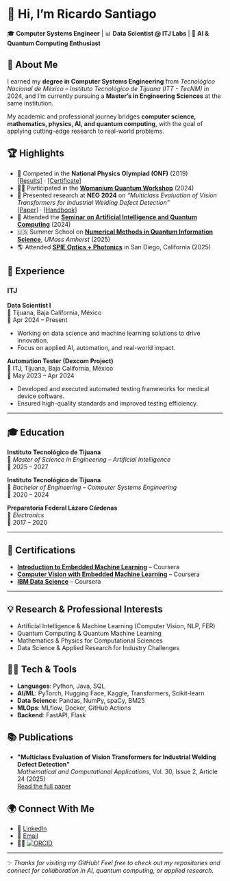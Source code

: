# 👋 Hi, I’m Ricardo Santiago

🎓 **Computer Systems Engineer** | 📊 **Data Scientist @ ITJ Labs** | 🔬 **AI & Quantum Computing Enthusiast**  

## 📖 About Me  
I earned my **degree in Computer Systems Engineering** from *Tecnológico Nacional de México – Instituto Tecnológico de Tijuana (ITT - TecNM)* in 2024, and I’m currently pursuing a **Master’s in Engineering Sciences** at the same institution.  

My academic and professional journey bridges **computer science, mathematics, physics, AI, and quantum computing**, with the goal of applying cutting-edge research to real-world problems.  

## 🏆 Highlights  
- 🧮 Competed in the **National Physics Olympiad (ONF)** (2019)  
  [[Results]](https://smf.mx/programas/olimpiada-nacional-de-fisica/resultados-onf-2019/) · [[Certificate]](https://drive.google.com/file/d/1OgZ0fkUbRoeafk9XuO3NhryNl4aSGUbb/view)
- 👩‍💻 Participated in the **[Womanium Quantum Workshop](https://youtu.be/UOsoAQIjyio?si=O5_4V_058RLKfMV-&t=7649)** (2024)
- 🤖 Presented research at **NEO 2024** on *“Multiclass Evaluation of Vision Transformers for Industrial Welding Defect Detection”*  
  [[Paper]](https://www.mdpi.com/2297-8747/30/2/24) · [[Handbook]](https://neo.cinvestav.mx/NEO2024/Documents/NEO2024HandBook.pdf)
- 🔬 Attended the **[Seminar on Artificial Intelligence and Quantum Computing](https://www.youtube.com/live/3Y85HQK902E?si=EbwPZj6qiJDMHEom&t=12142)** (2024)
- 🇺🇸 Summer School on **[Numerical Methods in Quantum Information Science](https://www.linkedin.com/posts/ricardo-santiago-764718264_im-excited-to-share-that-ive-just-completed-activity-7353951483723145216-4WZa?utm_source=share&utm_medium=member_desktop&rcm=ACoAAEDj3zwBGfA2qzBy21vT_v3rXA5PDqgja_w)**, *UMass Amherst* (2025)  
- 🌎 Attended **[SPIE Optics + Photonics](https://www.linkedin.com/posts/ricardo-santiago-764718264_spie-optics-photonics-2025-excited-to-activity-7359634819422605313-WS1z?utm_source=share&utm_medium=member_desktop&rcm=ACoAAEDj3zwBGfA2qzBy21vT_v3rXA5PDqgja_w)** in San Diego, California (2025)

## 💼 Experience  

### **ITJ**  
**Data Scientist I**  
📍 Tijuana, Baja California, México  
📆 Apr 2024 – Present  

- Working on data science and machine learning solutions to drive innovation.  
- Focus on applied AI, automation, and real-world impact.  

**Automation Tester (Dexcom Project)**  
📍 ITJ, Tijuana, Baja California, México  
📆 May 2023 – Apr 2024  

- Developed and executed automated testing frameworks for medical device software.  
- Ensured high-quality standards and improved testing efficiency.  

---

## 🎓 Education  

**Instituto Tecnológico de Tijuana**  
📖 *Master of Science in Engineering – Artificial Intelligence*  
📆 2025 – 2027  

**Instituto Tecnológico de Tijuana**  
📖 *Bachelor of Engineering – Computer Systems Engineering*  
📆 2020 – 2024  

**Preparatoria Federal Lázaro Cárdenas**  
📖 *Electronics*  
📆 2017 – 2020  

---

## 📜 Certifications  

- [**Introduction to Embedded Machine Learning**](https://coursera.org/share/157d76d0c790026ac2a6ae43a9ea6301) – Coursera  
- [**Computer Vision with Embedded Machine Learning**](https://coursera.org/share/ab7b2f0caddbdd802105de6b620d33cd) – Coursera  
- [**IBM Data Science**](https://coursera.org/share/b25b267903636d0b27e30b6c40818fec) – Coursera  

---

## 💡 Research & Professional Interests  
- Artificial Intelligence & Machine Learning (Computer Vision, NLP, FER)  
- Quantum Computing & Quantum Machine Learning  
- Mathematics & Physics for Computational Sciences  
- Data Science & Applied Research for Industry Challenges  

## 🧑‍💻 Tech & Tools  
- **Languages**: Python, Java, SQL  
- **AI/ML**: PyTorch, Hugging Face, Kaggle, Transformers, Scikit-learn  
- **Data Science**: Pandas, NumPy, spaCy, BM25  
- **MLOps**: MLflow, Docker, GitHub Actions  
- **Backend**: FastAPI, Flask  

## 📚 Publications
- **"Multiclass Evaluation of Vision Transformers for Industrial Welding Defect Detection"**  
  *Mathematical and Computational Applications*, Vol. 30, Issue 2, Article 24 (2025)  
  [Read the full paper](https://www.mdpi.com/2297-8747/30/2/24)

## 🌍 Connect With Me  
- 💼 [LinkedIn](https://www.linkedin.com/in/ricardo-santiago-764718264/)  
- 📧 [Email](mailto:ricardosantiago1350@gmail.com)  
- 🧑‍🔬 [![ORCID](https://info.orcid.org/wp-content/uploads/2019/11/orcid_16x16.png)](https://orcid.org/0009-0008-9493-3501)

---

✨ _Thanks for visiting my GitHub! Feel free to check out my repositories and connect for collaboration in AI, quantum computing, or applied research._  

